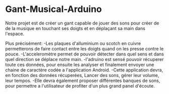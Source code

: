 # Gant-Musical-Arduino
Notre projet est de créer un gant capable de jouer des sons pour créer de de la musique en touchant ses doigts et en déplaçant sa main dans l'espace.

Plus précisément:
  -Les plaques d'alluminium ou scotch en cuivre permetterons de faire contact entre les doigts quand on les presse contre le pouce.
  -L'acceleromètre permet de pouvoir détecter dans quel sens et dans quel direction se déplace notre main.
  -l'adruino est sensé pouvoir récuperer toute ces données, pour ensuite les analyser et finalement envoyer une chaine de caractère codée a l'application Android.
  -Cette application devra, en fonction des données récuperées, Lancer des sons, gérer leur volume, leur tempos.
  -Elle devra également proposer différentes banques de sons, pour permettre a l'utilisateur de profiter d'un plus grand panel d'écoute.

